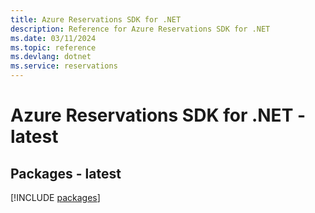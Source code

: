 ```yaml
---
title: Azure Reservations SDK for .NET
description: Reference for Azure Reservations SDK for .NET
ms.date: 03/11/2024
ms.topic: reference
ms.devlang: dotnet
ms.service: reservations
---
```

# Azure Reservations SDK for .NET - latest
## Packages - latest
[!INCLUDE [packages](reservations-index.md)]